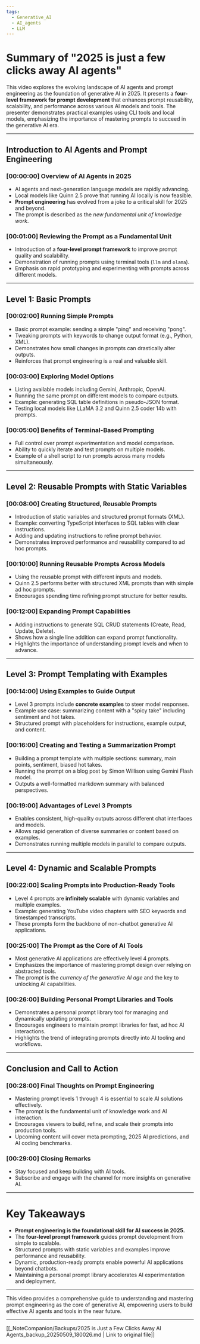 ```yaml
---
tags:
  - Generative_AI
  - AI_agents
  - LLM
---
```

# Summary of "2025 is just a few clicks away AI agents"

This video explores the evolving landscape of AI agents and prompt engineering as the foundation of generative AI in 2025. It presents a **four-level framework for prompt development** that enhances prompt reusability, scalability, and performance across various AI models and tools. The presenter demonstrates practical examples using CLI tools and local models, emphasizing the importance of mastering prompts to succeed in the generative AI era.

---

## Introduction to AI Agents and Prompt Engineering

### [00:00:00] Overview of AI Agents in 2025
- AI agents and next-generation language models are rapidly advancing.
- Local models like Quinn 2.5 prove that running AI locally is now feasible.
- **Prompt engineering** has evolved from a joke to a critical skill for 2025 and beyond.
- The prompt is described as the *new fundamental unit of knowledge work*.

### [00:01:00] Reviewing the Prompt as a Fundamental Unit
- Introduction of a **four-level prompt framework** to improve prompt quality and scalability.
- Demonstration of running prompts using terminal tools (`llm` and `olama`).
- Emphasis on rapid prototyping and experimenting with prompts across different models.

---

## Level 1: Basic Prompts

### [00:02:00] Running Simple Prompts
- Basic prompt example: sending a simple "ping" and receiving "pong".
- Tweaking prompts with keywords to change output format (e.g., Python, XML).
- Demonstrates how small changes in prompts can drastically alter outputs.
- Reinforces that prompt engineering is a real and valuable skill.

### [00:03:00] Exploring Model Options
- Listing available models including Gemini, Anthropic, OpenAI.
- Running the same prompt on different models to compare outputs.
- Example: generating SQL table definitions in pseudo-JSON format.
- Testing local models like LLaMA 3.2 and Quinn 2.5 coder 14b with prompts.

### [00:05:00] Benefits of Terminal-Based Prompting
- Full control over prompt experimentation and model comparison.
- Ability to quickly iterate and test prompts on multiple models.
- Example of a shell script to run prompts across many models simultaneously.

---

## Level 2: Reusable Prompts with Static Variables

### [00:08:00] Creating Structured, Reusable Prompts
- Introduction of static variables and structured prompt formats (XML).
- Example: converting TypeScript interfaces to SQL tables with clear instructions.
- Adding and updating instructions to refine prompt behavior.
- Demonstrates improved performance and reusability compared to ad hoc prompts.

### [00:10:00] Running Reusable Prompts Across Models
- Using the reusable prompt with different inputs and models.
- Quinn 2.5 performs better with structured XML prompts than with simple ad hoc prompts.
- Encourages spending time refining prompt structure for better results.

### [00:12:00] Expanding Prompt Capabilities
- Adding instructions to generate SQL CRUD statements (Create, Read, Update, Delete).
- Shows how a single line addition can expand prompt functionality.
- Highlights the importance of understanding prompt levels and when to advance.

---

## Level 3: Prompt Templating with Examples

### [00:14:00] Using Examples to Guide Output
- Level 3 prompts include **concrete examples** to steer model responses.
- Example use case: summarizing content with a "spicy take" including sentiment and hot takes.
- Structured prompt with placeholders for instructions, example output, and content.

### [00:16:00] Creating and Testing a Summarization Prompt
- Building a prompt template with multiple sections: summary, main points, sentiment, biased hot takes.
- Running the prompt on a blog post by Simon Willison using Gemini Flash model.
- Outputs a well-formatted markdown summary with balanced perspectives.

### [00:19:00] Advantages of Level 3 Prompts
- Enables consistent, high-quality outputs across different chat interfaces and models.
- Allows rapid generation of diverse summaries or content based on examples.
- Demonstrates running multiple models in parallel to compare outputs.

---

## Level 4: Dynamic and Scalable Prompts

### [00:22:00] Scaling Prompts into Production-Ready Tools
- Level 4 prompts are **infinitely scalable** with dynamic variables and multiple examples.
- Example: generating YouTube video chapters with SEO keywords and timestamped transcripts.
- These prompts form the backbone of non-chatbot generative AI applications.

### [00:25:00] The Prompt as the Core of AI Tools
- Most generative AI applications are effectively level 4 prompts.
- Emphasizes the importance of mastering prompt design over relying on abstracted tools.
- The prompt is the *currency of the generative AI age* and the key to unlocking AI capabilities.

### [00:26:00] Building Personal Prompt Libraries and Tools
- Demonstrates a personal prompt library tool for managing and dynamically updating prompts.
- Encourages engineers to maintain prompt libraries for fast, ad hoc AI interactions.
- Highlights the trend of integrating prompts directly into AI tooling and workflows.

---

## Conclusion and Call to Action

### [00:28:00] Final Thoughts on Prompt Engineering
- Mastering prompt levels 1 through 4 is essential to scale AI solutions effectively.
- The prompt is the fundamental unit of knowledge work and AI interaction.
- Encourages viewers to build, refine, and scale their prompts into production tools.
- Upcoming content will cover meta prompting, 2025 AI predictions, and AI coding benchmarks.

### [00:29:00] Closing Remarks
- Stay focused and keep building with AI tools.
- Subscribe and engage with the channel for more insights on generative AI.

---

# Key Takeaways

- **Prompt engineering is the foundational skill for AI success in 2025.**
- The **four-level prompt framework** guides prompt development from simple to scalable.
- Structured prompts with static variables and examples improve performance and reusability.
- Dynamic, production-ready prompts enable powerful AI applications beyond chatbots.
- Maintaining a personal prompt library accelerates AI experimentation and deployment.

---

This video provides a comprehensive guide to understanding and mastering prompt engineering as the core of generative AI, empowering users to build effective AI agents and tools in the near future.

---
[[_NoteCompanion/Backups/2025 is Just a Few Clicks Away AI Agents_backup_20250509_180026.md | Link to original file]]